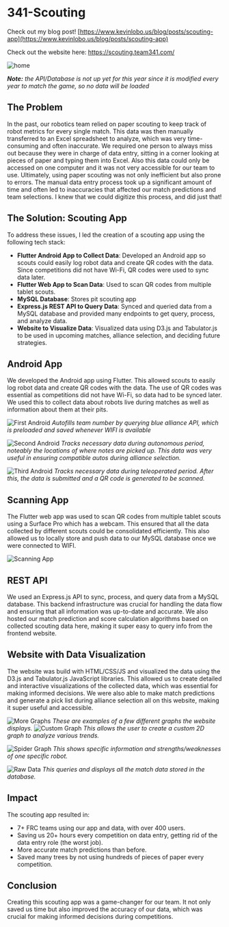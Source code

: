 # 341-Scouting



Check out my blog post! [https://www.kevinlobo.us/blog/posts/scouting-app](https://www.kevinlobo.us/blog/posts/scouting-app)

Check out the website here: https://scouting.team341.com/

![home](/images/scouting_app/web_home.png)

***Note:** the API/Database is not up yet for this year since it is modified every year to match the game, so no data will be loaded* 

## The Problem
In the past, our robotics team relied on paper scouting to keep track of robot metrics for every single match. This data was then manually transferred to an Excel spreadsheet to analyze, which was very time-consuming and often inaccurate. We required one person to always miss out because they were in charge of data entry, sitting in a corner looking at pieces of paper and typing them into Excel. Also this data could only be accessed on one computer and it was not very accessible for our team to use. Ultimately, using paper scouting was not only inefficient but also prone to errors. The manual data entry process took up a significant amount of time and often led to inaccuracies that affected our match predictions and team selections. I knew that we could digitize this process, and did just that!

## The Solution: Scouting App
To address these issues, I led the creation of a scouting app using the following tech stack:
- **Flutter Android App to Collect Data**: Developed an Android app so scouts could easily log robot data and create QR codes with the data. Since competitions did not have Wi-Fi, QR codes were used to sync data later.
- **Flutter Web App to Scan Data**: Used to scan QR codes from multiple tablet scouts.
- **MySQL Database**: Stores pit scouting app 
- **Express.js REST API to Query Data**: Synced and queried data from a MySQL database and provided many endpoints to get query, process, and analyze data.
- **Website to Visualize Data**: Visualized data using D3.js and Tabulator.js to be used in upcoming matches, alliance selection, and deciding future strategies.

## Android App
We developed the Android app using Flutter. This allowed scouts to easily log robot data and create QR codes with the data. The use of QR codes was essential as competitions did not have Wi-Fi, so data had to be synced later. We used this to collect data about robots live during matches as well as information about them at their pits.

![First Android](/images/scouting_app/first_android.png)
*Autofills team number by querying blue alliance API, which is preloaded and saved whenever WIFI is available*

![Second Android](/images/scouting_app/second_android.png)
*Tracks necessary data during autonomous period, noteably the locations of where notes are picked up. This data was very useful in ensuring compatible autos during alliance selection.*

![Third Android](/images/scouting_app/third_android.png)
*Tracks necessary data during teleoperated period. After this, the data is submitted and a QR code is generated to be scanned.*

## Scanning App
The Flutter web app was used to scan QR codes from multiple tablet scouts using a Surface Pro which has a webcam. This ensured that all the data collected by different scouts could be consolidated efficiently. This also allowed us to locally store and push data to our MySQL database once we were connected to WIFI.

![Scanning App](/images/scouting_app/scanning_app.png)


## REST API
We used an Express.js API to sync, process, and query data from a MySQL database. This backend infrastructure was crucial for handling the data flow and ensuring that all information was up-to-date and accurate. We also hosted our match prediction and score calculation algorithms based on collected scouting data here, making it super easy to query info from the frontend website.

## Website with Data Visualization
The website was build with HTML/CSS/JS and visualized the data using the D3.js and Tabulator.js JavaScript libraries. This allowed us to create detailed and interactive visualizations of the collected data, which was essential for making informed decisions. We were also able to make match predictions and generate a pick list during alliance selection all on this website, making it super useful and accessible.

![More Graphs](/images/scouting_app/more_graphs.png)
*These are examples of a few different graphs the website displays.*
![Custom Graph](/images/scouting_app/custom_graph.png)
*This allows the user to create a custom 2D graph to analyze various trends.*

![Spider Graph](/images/scouting_app/spider_graph.png)
*This shows specific information and strengths/weaknesses of one specific robot.*

![Raw Data](/images/scouting_app/raw_data.png)
*This queries and displays all the match data stored in the database.*



## Impact
The scouting app resulted in:
- 7+ FRC teams using our app and data, with over 400 users.
- Saving us 20+ hours every competition on data entry, getting rid of the data entry role (the worst job).
- More accurate match predictions than before.
- Saved many trees by not using hundreds of pieces of paper every competition.

## Conclusion
Creating this scouting app was a game-changer for our team. It not only saved us time but also improved the accuracy of our data, which was crucial for making informed decisions during competitions.
